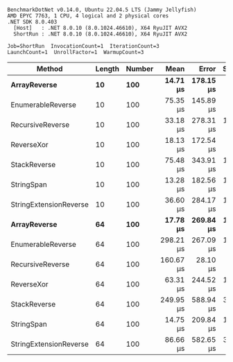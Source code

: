 ```

BenchmarkDotNet v0.14.0, Ubuntu 22.04.5 LTS (Jammy Jellyfish)
AMD EPYC 7763, 1 CPU, 4 logical and 2 physical cores
.NET SDK 8.0.403
  [Host]   : .NET 8.0.10 (8.0.1024.46610), X64 RyuJIT AVX2
  ShortRun : .NET 8.0.10 (8.0.1024.46610), X64 RyuJIT AVX2

Job=ShortRun  InvocationCount=1  IterationCount=3  
LaunchCount=1  UnrollFactor=1  WarmupCount=3  

```
| Method                 | Length | Number | Mean      | Error     | StdDev    | Median     | Min        | Max       | Allocated |
|----------------------- |------- |------- |----------:|----------:|----------:|-----------:|-----------:|----------:|----------:|
| **ArrayReverse**           | **10**     | **100**    |  **14.71 μs** | **178.15 μs** |  **9.765 μs** |  **10.759 μs** |   **7.535 μs** |  **25.83 μs** |  **10.09 KB** |
| EnumerableReverse      | 10     | 100    |  75.35 μs | 145.89 μs |  7.997 μs |  78.238 μs |  66.305 μs |  81.49 μs |  25.72 KB |
| RecursiveReverse       | 10     | 100    |  33.18 μs | 278.31 μs | 15.255 μs |  26.470 μs |  22.422 μs |  50.63 μs |  33.53 KB |
| ReverseXor             | 10     | 100    |  18.13 μs | 172.54 μs |  9.457 μs |  14.576 μs |  10.970 μs |  28.85 μs |  10.09 KB |
| StackReverse           | 10     | 100    |  75.48 μs | 343.91 μs | 18.851 μs |  65.032 μs |  64.170 μs |  97.24 μs |  31.19 KB |
| StringSpan             | 10     | 100    |  13.28 μs | 182.56 μs | 10.007 μs |   7.744 μs |   7.274 μs |  24.84 μs |   5.41 KB |
| StringExtensionReverse | 10     | 100    |  36.60 μs | 284.17 μs | 15.576 μs |  27.822 μs |  27.392 μs |  54.58 μs |  28.84 KB |
| **ArrayReverse**           | **64**     | **100**    |  **17.78 μs** | **269.84 μs** | **14.791 μs** |   **9.287 μs** |   **9.187 μs** |  **34.85 μs** |  **30.41 KB** |
| EnumerableReverse      | 64     | 100    | 298.21 μs | 267.09 μs | 14.640 μs | 296.353 μs | 284.581 μs | 313.69 μs |  59.31 KB |
| RecursiveReverse       | 64     | 100    | 160.67 μs |  28.10 μs |  1.541 μs | 160.014 μs | 159.564 μs | 162.43 μs | 560.88 KB |
| ReverseXor             | 64     | 100    |  63.31 μs | 244.52 μs | 13.403 μs |  61.756 μs |  50.755 μs |  77.42 μs |  30.41 KB |
| StackReverse           | 64     | 100    | 249.95 μs | 588.94 μs | 32.282 μs | 246.582 μs | 219.481 μs | 283.78 μs |  88.22 KB |
| StringSpan             | 64     | 100    |  14.75 μs | 209.84 μs | 11.502 μs |   8.115 μs |   8.104 μs |  28.03 μs |  15.56 KB |
| StringExtensionReverse | 64     | 100    |  86.66 μs | 582.65 μs | 31.937 μs |  68.559 μs |  67.877 μs | 123.53 μs |  68.69 KB |
